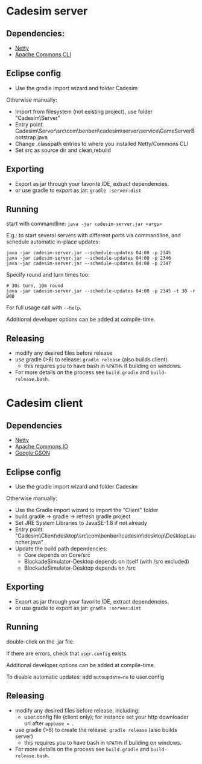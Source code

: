 # Cadesim server

## Dependencies:
- [Netty](https://netty.io/)
- [Apache Commons CLI](http://commons.apache.org/proper/commons-cli/)

## Eclipse config
- Use the gradle import wizard and folder Cadesim

Otherwise manually:
- Import from filesystem (not existing project), use folder "Cadesim\Server"
- Entry point: Cadesim\Server\src\com\benberi\cadesim\server\service\GameServerBootstrap.java
- Change .classpath entries to where you installed Netty/Commons CLI
- Set src as source dir and clean,rebuild

## Exporting
- Export as jar through your favorite IDE, extract dependencies.
- or use gradle to export as jar: ```gradle :server:dist```

## Running
start with commandline: ```java -jar cadesim-server.jar <args>```

E.g.: to start several servers with different ports via commandline, and schedule automatic in-place updates:
```
java -jar cadesim-server.jar --schedule-updates 04:00 -p 2345
java -jar cadesim-server.jar --schedule-updates 04:00 -p 2346
java -jar cadesim-server.jar --schedule-updates 04:00 -p 2347
```

Specify round and turn times too:
```
# 30s turn, 10m round
java -jar cadesim-server.jar --schedule-updates 04:00 -p 2345 -t 30 -r 900
```

For full usage call with ```--help```.

Additional developer options can be added at compile-time.

## Releasing
- modify any desired files before release
- use gradle (>6) to release: ```gradle release``` (also builds client).
    - this requires you to have bash in ```%PATH%``` if building on windows.
- For more details on the process see ```build.gradle``` and ```build-release.bash```.

# Cadesim client

## Dependencies
- [Netty](https://netty.io/)
- [Apache Commons IO](http://commons.apache.org/proper/commons-io/)
- [Google GSON](https://github.com/google/gson)

## Eclipse config
- Use the gradle import wizard and folder Cadesim

Otherwise manually:
- Use the Gradle import wizard to import the "Client" folder
- build.gradle -> gradle -> refresh gradle project
- Set JRE System Libraries to JavaSE-1.8 if not already
- Entry point: "Cadesim\Client\desktop\src\com\benberi\cadesim\desktop\DesktopLauncher.java"
- Update the build path dependencies:
    - Core depends on Core/src
    - BlockadeSimulator-Desktop depends on itself (with /src excluded)
    - BlockadeSimulator-Desktop depends on /src

## Exporting
- Export as jar through your favorite IDE, extract dependencies.
- or use gradle to export as jar: ```gradle :server:dist```

## Running
double-click on the .jar file.

If there are errors, check that ```user.config``` exists.

Additional developer options can be added at compile-time.

To disable automatic updates: add ```autoupdate=no``` to user.config

## Releasing
- modify any desired files before release, including:
    - user.config file (client only); for instance set your http downloader url after ```appbase = ```.
- use gradle (>6) to create the release: ```gradle release``` (also builds server)
    - this requires you to have bash in ```%PATH%``` if building on windows.
- For more details on the process see ```build.gradle``` and ```build-release.bash```.